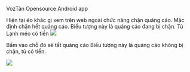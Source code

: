 VozTân Opensource Android app

Hiện tại éo khác gì xem trên web ngoài chức năng chặn quảng cáo.
Mặc định chặn hết quảng cáo.
Biểu tượng này là quảng cáo đang bị chặn. Tủ Lạnh méo có tiền
![](https://i.imgur.com/vVrkzZx.png)

Bấm vào chỗ đó sẽ tắt quảng cáo
Biểu tượng này là quảng cáo không bị chặn, tủ có tiền.

![](https://i.imgur.com/be3UuBu.jpg)
